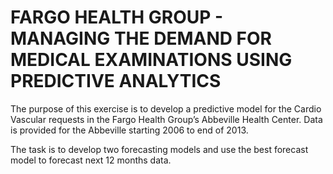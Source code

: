 # FARGO HEALTH GROUP - MANAGING THE DEMAND FOR MEDICAL EXAMINATIONS USING PREDICTIVE ANALYTICS

The purpose of this exercise is to develop a predictive model for the Cardio Vascular requests in the Fargo Health Group’s Abbeville Health Center. 
Data is provided for the Abbeville starting 2006 to end of 2013. 

The task is to develop two forecasting models and use the best forecast model to forecast next 12 months data.
